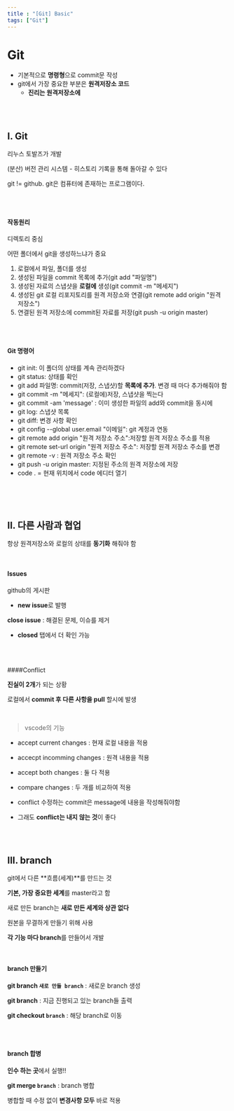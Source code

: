 ```yaml
---
title : "[Git] Basic"
tags: ["Git"]
---
```

# Git

- 기본적으로 **명령형**으로 commit문 작성
- git에서 가장 중요한 부분은 **원격저장소 코드**
  - **진리는 원격저장소에**

<br>

<br>

## I. Git

리누스 토발즈가 개발

(분산) 버전 관리 시스템 - 히스토리 기록을 통해 돌아갈 수 있다

git != github. git은 컴퓨터에 존재하는 프로그램이다.

<br>

<br>

#### 작동원리

디렉토리 중심

어떤 폴더에서 git을 생성하느냐가 중요

1. 로컬에서 파일, 폴더를 생성
2. 생성된 파일을 commit 목록에 추가(git add "파일명")
3. 생성된 자료의 스냅샷을 **로컬에** 생성(git commit -m "메세지")
4. 생성된 git 로컬 리포지토리를 원격 저장소와 연결(git remote add origin "원격 저장소")
5. 연결된 원격 저장소에 commit된 자료를 저장(git push -u origin master)

<br>

<br>

#### Git 명령어

- git init: 이 폴더의 상태를 계속 관리하겠다
- git status: 상태를 확인
- git add 파일명: commit(저장, 스냅샷)할 **목록에 추가**. 변경 때 마다 추가해줘야 함
- git commit -m "메세지": (로컬에)저장, 스냅샷을 찍는다
- git commit -am 'message' : 이미 생성한 파일의 add와 commit을 동시에
- git log: 스냅샷 목록
- git diff: 변경 사항 확인
- git config --global user.email "이메일": git 계정과 연동
- git remote add origin "원격 저장소 주소":저장할 원격 저장소 주소를 적용
- git remote set-url origin "원격 저장소 주소": 저장할 원격 저장소 주소를 변경
- git remote -v : 원격 저장소 주소 확인
- git push -u origin master: 지정된 주소의 원격 저장소에 저장
- code . = 현재 위치에서 code 에디터 열기

<br>

<br>

<br>

## II. 다른 사람과 협업

항상 원격저장소와 로컬의 상태를 **동기화** 해줘야 함

<br>

#### Issues

github의 게시판

- **new issue**로 발행

**close issue** : 해결된 문제, 이슈를 제거

- **closed** 탭에서 더 확인 가능

<br>

<br>

####Conflict

**진실이 2개**가 되는 상황

로컬에서 **commit 후 다른 사항을 pull** 할시에 발생

<br>

> vscode의 기능

- accept current changes : 현재 로컬 내용을 적용
- accecpt incomming changes : 원격 내용을 적용
- accept both changes : 둘 다 적용
- compare changes : 두 개를 비교하여 적용

- conflict 수정하는 commit은 message에 내용을 작성해줘야함
- 그래도 **conflict는 내지 않는 것**이 좋다

<br>

<br>

## III. branch

git에서 다른 **흐름(세계)**를 만드는 것

**기본, 가장 중요한 세계**를 master라고 함

새로 만든 branch는 **새로 만든 세계와 상관 없다**

원본을 무결하게 만들기 위해 사용

**각 기능 마다 branch**를 만들어서 개발

<br>

#### branch 만들기

**git branch `새로 만들 branch`** : 새로운 branch 생성

**git branch** : 지금 진행되고 있는 branch들 출력

**git checkout `branch`** : 해당 branch로 이동

<br>

<br>

#### branch 합병

**인수 하는 곳**에서 실행!!

**git merge `branch`** : branch 병합

병합할 때 수정 없이 **변경사항 모두** 바로 적용






